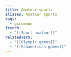 ```yaml
---
title: Amateur sports
aliases: Amateur sports
tags:
  - gccommon
french:
  - "[[Sport amateur]]"
relatedTerm:
  - "[[Olympic games]]"
  - "[[Panamerican games]]"
---
```

